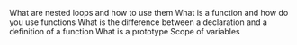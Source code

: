 What are nested loops and how to use them
What is a function and how do you use functions
What is the difference between a declaration and a definition of a function
What is a prototype
Scope of variables